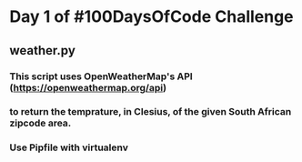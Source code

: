 # Day 1 of #100DaysOfCode Challenge

## weather.py

### This script uses OpenWeatherMap's API (https://openweathermap.org/api) 
### to return the temprature, in Clesius, of the given South African zipcode area. 



### Use Pipfile with virtualenv
